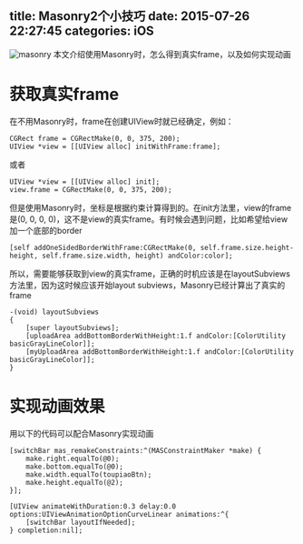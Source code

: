 title: Masonry2个小技巧
date: 2015-07-26 22:27:45
categories: iOS
---
![masonry](http://pic.kyfxbl.com/masonry.jpeg)
本文介绍使用Masonry时，怎么得到真实frame，以及如何实现动画
<!--more-->

# 获取真实frame

在不用Masonry时，frame在创建UIView时就已经确定，例如：
```
CGRect frame = CGRectMake(0, 0, 375, 200);
UIView *view = [[UIView alloc] initWithFrame:frame];
```
或者
```
UIView *view = [[UIView alloc] init];
view.frame = CGRectMake(0, 0, 375, 200);
```
但是使用Masonry时，坐标是根据约束计算得到的。在init方法里，view的frame是(0, 0, 0, 0)，这不是view的真实frame。有时候会遇到问题，比如希望给view加一个底部的border
```
[self addOneSidedBorderWithFrame:CGRectMake(0, self.frame.size.height-height, self.frame.size.width, height) andColor:color];
```
所以，需要能够获取到view的真实frame，正确的时机应该是在layoutSubviews方法里，因为这时候应该开始layout subviews，Masonry已经计算出了真实的frame
```
-(void) layoutSubviews
{
    [super layoutSubviews];
    [uploadArea addBottomBorderWithHeight:1.f andColor:[ColorUtility basicGrayLineColor]];
    [myUploadArea addBottomBorderWithHeight:1.f andColor:[ColorUtility basicGrayLineColor]];
}
```

# 实现动画效果

用以下的代码可以配合Masonry实现动画
```
[switchBar mas_remakeConstraints:^(MASConstraintMaker *make) {
    make.right.equalTo(@0);
    make.bottom.equalTo(@0);
    make.width.equalTo(toupiaoBtn);
    make.height.equalTo(@2);
}];
        
[UIView animateWithDuration:0.3 delay:0.0 options:UIViewAnimationOptionCurveLinear animations:^{
    [switchBar layoutIfNeeded];
} completion:nil];
```
